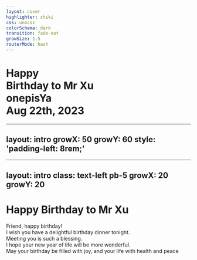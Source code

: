 ```yaml
---
layout: cover
highlighter: shiki
css: unocss
colorSchema: dark
transition: fade-out
growSize: 1.5
routerMode: hash
---
```




<div mt--2>
  <h1 flex="~ col">
    <div>Happy</div>
    <div flex="~ gap3 items-center">
      Birthday to Mr Xu <div i-simple-icons-cakephp/>
    </div>
  <div abs-bl mx-13 my-12 flex="~ col" text-sm text-left>
    <div tracking-widest op50>
      onepisYa
    </div>
    <div text-sm opacity-50>Aug 22th, 2023</div>
  </div>
  </h1>
</div>


---
layout: intro
growX: 50
growY: 60
style: 'padding-left: 8rem;'
---


<Cake/>

---
layout: intro
class: text-left pb-5
growX: 20
growY: 20
---

# Happy Birthday to Mr Xu

<div class="leading-8 opacity-80">
Friend, happy birthday! <br>
I wish you have a delightful birthday dinner tonight. <br>
Meeting you is such a blessing. <br>
I hope your new year of life will be more wonderful. <br>
May your birthday be filled with joy, and your life with health and peace<br>
</div>
